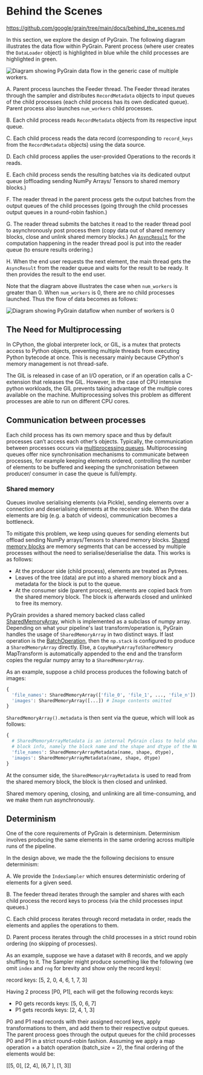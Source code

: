 # Behind the Scenes



https://github.com/google/grain/tree/main/docs/behind_the_scenes.md

In this section, we explore the design of PyGrain. The following diagram
illustrates the data flow within PyGrain. Parent process (where user creates the
`DataLoader` object) is highlighted in blue while the child processes are
highlighted in green.



![Diagram showing PyGrain data flow in the generic case of multiple workers.](images/data_flow_multiple_workers.png "PyGrain DataFlow, multiple workers.")

A. Parent process launches the Feeder thread. The Feeder thread iterates through
the sampler and distributes `RecordMetadata` objects to input queues of the
child processes (each child process has its own dedicated queue). Parent process
also launches `num_workers` child processes.

B. Each child process reads `RecordMetadata` objects from its respective
input queue.

C. Each child process reads the data record (corresponding to `record_keys` from
the `RecordMetadata` objects) using the data source.

D. Each child process applies the user-provided Operations to the records
it reads.

E. Each child process sends the resulting batches via its dedicated output queue
(offloading sending NumPy Arrays/ Tensors to shared memory blocks.)

F. The reader thread in the parent process gets the output batches from the
output queues of the child processes (going through the child processes output
queues in a round-robin fashion.)

G. The reader thread submits the batches it read to the reader thread pool to
asynchronously post process them (copy data out of shared memory blocks, close
and unlink shared memory blocks.) An [`AsyncResult`](https://docs.python.org/3/library/multiprocessing.html#multiprocessing.pool.AsyncResult)
for the computation happening in the reader thread pool is put into the reader
queue (to ensure results ordering.)

H. When the end user requests the next element, the main thread gets the
`AsyncResult` from the reader queue and waits for the result to be ready. It
then provides the result to the end user.

Note that the diagram above illustrates the case when `num_workers` is greater
than 0. When `num_workers` is 0, there are no child processes launched. Thus the
flow of data becomes as follows:

![Diagram showing PyGrain dataflow when number of workers is 0](images/data_flow_zero_workers.png "PyGrain DataFlow, zero workers.")


## The Need for Multiprocessing
In CPython, the global interpreter lock, or GIL, is a mutex that protects access
to Python objects, preventing multiple threads from executing Python bytecode at
once. This is necessary mainly because CPython's memory management is not
thread-safe.

The GIL is released in case of an I/O operation, or if an operation calls a
C-extension that releases the GIL. However, in the case of CPU intensive python
workloads, the GIL prevents taking advantage of the multiple cores available on
the machine. Multiprocessing solves this problem as different processes are
able to run on different CPU cores.

## Communication between processes
Each child process has its own memory space and thus by default processes
can’t access each other’s objects. Typically, the communication between
processes occurs via [multiprocessing queues](https://docs.python.org/3/library/multiprocessing.html#multiprocessing.Queue).
Multiprocessing queues offer nice synchronisation mechanisms to communicate
between processes, for example keeping elements ordered, controlling the number
of elements to be buffered and keeping the synchronisation between producer/
consumer in case the  queue is full/empty. 

### Shared memory
Queues involve serialising elements (via Pickle), sending elements over a connection and deserialising
elements at the receiver side. When the data elements are big (e.g. a batch of
videos), communication becomes a bottleneck.

To mitigate this problem, we keep using queues for sending elements but offload
sending NumPy arrays/Tensors to shared memory blocks.
[Shared memory blocks](https://docs.python.org/3/library/multiprocessing.shared_memory.html)
are memory segments that can be accessed by multiple processes without the need
to serialise/deserialise the data. This works is as follows:

* At the producer side (child process), elements are treated as Pytrees.
* Leaves of the tree (data) are put into a shared memory block and a metadata for the block is put to the queue.
* At the consumer side (parent process), elements are copied back from the
shared memory block. The block is afterwards closed and unlinked to free its
memory.

PyGrain provides a shared memory backed class called [SharedMemoryArray](https://github.com/google/grain/tree/main/grain/_src/python/shared_memory_array.py), which is implemented as a subclass of numpy array.
Depending on what your pipeline's last transform/operation is, PyGrain handles the usage of `SharedMemoryArray` in two distinct ways. If last operation is the [BatchOperation](https://github.com/google/grain/tree/main/grain/_src/python/operations.py), then the `np.stack` is configured to produce a `SharedMemoryArray` directly. Else, a `CopyNumPyArrayToSharedMemory` MapTransform is automatically appended to the end and the transform copies the regular numpy array to a `SharedMemoryArray`.

As an example, suppose a child process produces the following batch of images:

```python
{
  'file_names': SharedMemoryArray(['file_0', 'file_1', ..., 'file_n']),
  'images': SharedMemoryArray([...]) # Image contents omitted
}
```

`SharedMemoryArray().metadata` is then sent via the queue, which will look as follows:

```python
{
  # SharedMemoryArrayMetadata is an internal PyGrain class to hold shared memory
  # block info, namely the block name and the shape and dtype of the Numpy array.
  'file_names': SharedMemoryArrayMetadata(name, shape, dtype),
  'images': SharedMemoryArrayMetadata(name, shape, dtype)
}
```

At the consumer side, the `SharedMemoryArrayMetadata` is used to read from the shared
memory block, the block is then closed and unlinked.

Shared memory opening, closing, and unlinking are all time-consuming, and we make them run asynchronously. 

## Determinism
One of the core requirements of PyGrain is determinism. Determinism involves
producing the same elements in the same ordering across multiple runs of the
pipeline.

In the design above, we made the the following decisions to ensure determinism:

  A. We provide the `IndexSampler` which ensures deterministic ordering of
  elements for a given seed.

  B. The feeder thread iterates through the sampler and shares with each child
  process the record keys to process (via the child processes input queues.)

  C. Each child process iterates through record metadata in order, reads the
  elements and applies the operations to them.

  D. Parent process iterates through the child processes in a strict round robin
  ordering (no skipping of processes).

As an example, suppose we have a dataset with 8 records, and we apply
shuffling to it. The Sampler might produce something like the following (we omit
`index` and `rng` for brevity and show only the record keys):

record keys: [5, 2, 0, 4, 6, 1, 7, 3]

Having 2 process [P0, P1], each will get the following records keys:

* P0 gets records keys: [5, 0, 6, 7]
* P1 gets records keys: [2, 4, 1, 3]

P0 and P1 read records with their assigned record keys, apply transformations to
them, and add them to their respective output queues. The parent process goes
through the output queues for the child processes P0 and P1 in a strict
round-robin fashion. Assuming we apply a map operation + a batch operation
(batch_size = 2), the final ordering of the elements would be:

[[5, 0], [2, 4], [6,7 ], [1, 3]]

